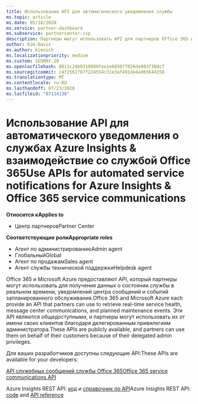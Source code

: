 ```yaml
---
title: Использование API для автоматического уведомления службы
ms.topic: article
ms.date: 05/18/2020
ms.service: partner-dashboard
ms.subservice: partnercenter-csp
description: Партнеры могут использовать API для партнеров Office 365 и Microsoft Azure для обеспечения работоспособности службы в режиме реального времени, обмена сообщениями и плановых событий обслуживания.
author: Kim-Davis
ms.author: kimnich
ms.localizationpriority: medium
ms.custom: SEOMAY.20
ms.openlocfilehash: 8611c2de0310880fee1e665077026de003f30dcf
ms.sourcegitcommit: c4f2561fb7f224554c31e3af491de4ad65644158
ms.translationtype: MT
ms.contentlocale: ru-RU
ms.lasthandoff: 07/23/2020
ms.locfileid: "87114136"
---
```

# <a name="use-apis-for-automated-service-notifications-for-azure-insights--office-365-service-communications"></a><span data-ttu-id="f3fad-103">Использование API для автоматического уведомления о службах Azure Insights & взаимодействие со службой Office 365</span><span class="sxs-lookup"><span data-stu-id="f3fad-103">Use APIs for automated service notifications for Azure Insights & Office 365 service communications</span></span>

<span data-ttu-id="f3fad-104">**Относится к**</span><span class="sxs-lookup"><span data-stu-id="f3fad-104">**Applies to**</span></span>

-  <span data-ttu-id="f3fad-105">Центр партнеров</span><span class="sxs-lookup"><span data-stu-id="f3fad-105">Partner Center</span></span>

<span data-ttu-id="f3fad-106">**Соответствующие роли**</span><span class="sxs-lookup"><span data-stu-id="f3fad-106">**Appropriate roles**</span></span>

- <span data-ttu-id="f3fad-107">Агент по администрированию</span><span class="sxs-lookup"><span data-stu-id="f3fad-107">Admin agent</span></span>
- <span data-ttu-id="f3fad-108">Глобальный</span><span class="sxs-lookup"><span data-stu-id="f3fad-108">Global</span></span> 
- <span data-ttu-id="f3fad-109">Агент по продажам</span><span class="sxs-lookup"><span data-stu-id="f3fad-109">Sales agent</span></span>
- <span data-ttu-id="f3fad-110">Агент службы технической поддержки</span><span class="sxs-lookup"><span data-stu-id="f3fad-110">Helpdesk agent</span></span>

<span data-ttu-id="f3fad-111">Office 365 и Microsoft Azure предоставляют API, который партнеры могут использовать для получения данных о состоянии службы в реальном времени, уведомлений центра сообщений и событий запланированного обслуживания.</span><span class="sxs-lookup"><span data-stu-id="f3fad-111">Office 365 and Microsoft Azure each provide an API that partners can use to retrieve real-time service health, message center communications, and planned maintenance events.</span></span> <span data-ttu-id="f3fad-112">Эти API являются общедоступными, и партнеры могут использовать их от имени своих клиентов благодаря делегированным привилегиям администратора.</span><span class="sxs-lookup"><span data-stu-id="f3fad-112">These APIs are publicly available, and partners can use them on behalf of their customers because of their delegated admin privileges.</span></span>

<span data-ttu-id="f3fad-113">Для ваших разработчиков доступны следующие API:</span><span class="sxs-lookup"><span data-stu-id="f3fad-113">These APIs are available for your developers:</span></span>

[<span data-ttu-id="f3fad-114">API служебных сообщений службы Office 365</span><span class="sxs-lookup"><span data-stu-id="f3fad-114">Office 365 service communications API</span></span>](https://go.microsoft.com/fwlink/p/?LinkId=616899)

<span data-ttu-id="f3fad-115">Azure Insights REST API: [код](https://go.microsoft.com/fwlink/p/?LinkId=617299) и [справочник по API](https://go.microsoft.com/fwlink/p/?LinkId=617300)</span><span class="sxs-lookup"><span data-stu-id="f3fad-115">Azure Insights REST API: [code](https://go.microsoft.com/fwlink/p/?LinkId=617299) and [API reference](https://go.microsoft.com/fwlink/p/?LinkId=617300)</span></span>

 

 



